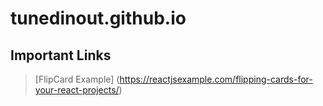 # tunedinout.github.io

## Important Links

> [FlipCard Example] (https://reactjsexample.com/flipping-cards-for-your-react-projects/)
